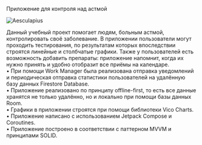 Приложение для контроля над астмой

![Aesculapius](https://github.com/Maximus2004/Aesculapius/assets/45393927/412eb025-8a4d-4464-b654-2ee5c96a4ee3)

Данный учебный проект помогает людям, больным астмой, контролировать своё заболевание. В приложении пользователи могут проходить тестирования, по результатам которых впоследствии строятся линейные и столбчатые графики. Также у пользователей есть возможность добавить препараты: приложение напомнит, когда их нужно принять и удобно отобразит все приёмы на календаре.
<br />• При помощи Work Manager была реализована отправка уведомлений и периодическая отправка статистики пользователей на удалённую базу данных Firestore Database. 
<br />• Приложение реализовано по принципу offline-first, то есть все данные хранятся не только удалённо, но и локально при помощи базы данных Room. 
<br />• Графики в приложении строятся при помощи библиотеки Vico Charts.
<br />• Приложение написано с использованием Jetpack Compose и Coroutines.
<br />• Приложение построено в соответствии с паттерном MVVM и принципами SOLID.
